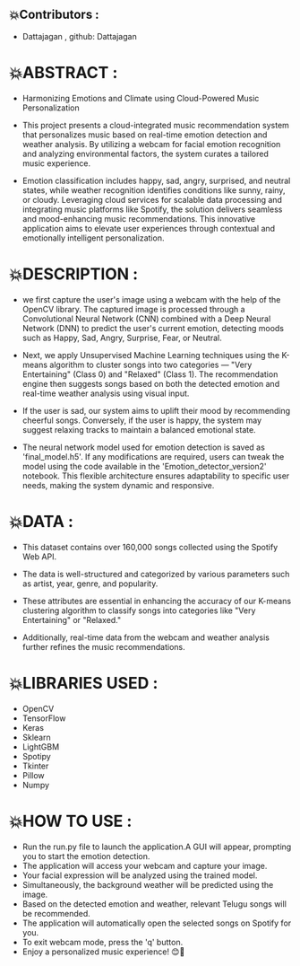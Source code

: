 ## 💥Contributors :

   * Dattajagan , github: Dattajagan

   
 
# 💥ABSTRACT :

* Harmonizing Emotions and Climate using Cloud-Powered Music Personalization

* This project presents a cloud-integrated music recommendation system that personalizes music based on  real-time emotion detection and weather analysis. By utilizing a webcam for facial emotion recognition and analyzing environmental factors, the system curates a tailored music experience. 
* Emotion classification includes happy, sad, angry, surprised, and neutral states, while weather recognition identifies conditions like sunny, rainy, or cloudy. Leveraging cloud services for scalable data processing and integrating music platforms like Spotify, the solution delivers seamless and mood-enhancing music recommendations. This innovative application aims to elevate user experiences through contextual and emotionally intelligent personalization.

# 💥DESCRIPTION :


* we first capture the user's image using a webcam with the help of the OpenCV library. The captured image is processed through a Convolutional Neural Network (CNN) combined with a Deep Neural Network (DNN) to predict the user's current emotion, detecting moods such as Happy, Sad, Angry, Surprise, Fear, or Neutral.
* Next, we apply Unsupervised Machine Learning techniques using the K-means algorithm to cluster songs into two categories — "Very Entertaining" (Class 0) and "Relaxed" (Class 1). The recommendation engine then suggests songs based on both the detected emotion and real-time weather analysis using visual input.

* If the user is sad, our system aims to uplift their mood by recommending cheerful songs. Conversely, if the user is happy, the system may suggest relaxing tracks to maintain a balanced emotional state.

* The neural network model used for emotion detection is saved as 'final_model.h5'. If any modifications are required, users can tweak the model using the code available in the 'Emotion_detector_version2' notebook. This flexible architecture ensures adaptability to specific user needs, making the system dynamic and responsive.


# 💥DATA :
 
 * This dataset contains over 160,000 songs collected using the Spotify Web API.

 * The data is well-structured and categorized by various parameters such as artist, year, genre, and popularity.
 * These attributes are essential in enhancing the accuracy of our K-means clustering algorithm to classify songs into categories like "Very Entertaining" or "Relaxed."

 * Additionally, real-time data from the webcam and weather analysis further refines the music recommendations.
 
 
# 💥LIBRARIES USED :
  * OpenCV
  * TensorFlow
  * Keras
  * Sklearn
  * LightGBM
  * Spotipy
  * Tkinter
  * Pillow
  * Numpy


# 💥HOW TO USE :

   * Run the run.py file to launch the application.A GUI will appear, prompting you to start the emotion detection.
   * The application will access your webcam and capture your image.
   * Your facial expression will be analyzed using the trained model.
   * Simultaneously, the background weather will be predicted using the image.
   * Based on the detected emotion and weather, relevant Telugu songs will be recommended.
   * The application will automatically open the selected songs on Spotify for you.
   * To exit webcam mode, press the 'q' button.
   * Enjoy a personalized music experience! 😊🎵
